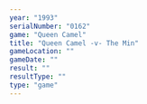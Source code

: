 ```yaml
---
year: "1993"
serialNumber: "0162" 
game: "Queen Camel"
title: "Queen Camel -v- The Min"
gameLocation: ""
gameDate: ""
result: ""
resultType: ""
type: "game"
---
```


